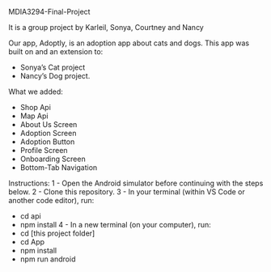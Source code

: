 MDIA3294-Final-Project

It is a group project by Karleil, Sonya, Courtney and Nancy

Our app, Adoptly, is an adoption app about cats and dogs. 
This app was built on and an extension to:
- Sonya’s Cat project
- Nancy’s Dog project.

What we added:
- Shop Api
- Map Api
- About Us Screen
- Adoption Screen
- Adoption Button
- Profile Screen
- Onboarding Screen
- Bottom-Tab Navigation

Instructions: 
1 - Open the Android simulator before continuing with the steps below.
2 - Clone this repository.
3 - In your terminal (within VS Code or another code editor), run:
  - cd api
  - npm install
4 - In a new terminal (on your computer), run:
  - cd [this project folder]
  - cd App
  - npm install
  - npm run android

